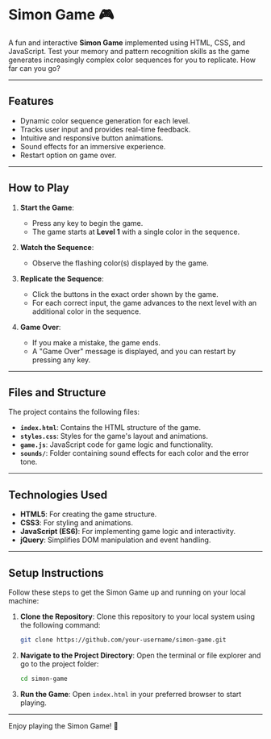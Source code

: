 # Simon Game 🎮

A fun and interactive **Simon Game** implemented using HTML, CSS, and JavaScript. Test your memory and pattern recognition skills as the game generates increasingly complex color sequences for you to replicate. How far can you go?

---

## Features
- Dynamic color sequence generation for each level.
- Tracks user input and provides real-time feedback.
- Intuitive and responsive button animations.
- Sound effects for an immersive experience.
- Restart option on game over.

---

## How to Play
1. **Start the Game**:
   - Press any key to begin the game.
   - The game starts at **Level 1** with a single color in the sequence.

2. **Watch the Sequence**:
   - Observe the flashing color(s) displayed by the game.

3. **Replicate the Sequence**:
   - Click the buttons in the exact order shown by the game.
   - For each correct input, the game advances to the next level with an additional color in the sequence.

4. **Game Over**:
   - If you make a mistake, the game ends.
   - A "Game Over" message is displayed, and you can restart by pressing any key.

---

## Files and Structure
The project contains the following files:
- **`index.html`**: Contains the HTML structure of the game.
- **`styles.css`**: Styles for the game's layout and animations.
- **`game.js`**: JavaScript code for game logic and functionality.
- **`sounds/`**: Folder containing sound effects for each color and the error tone.

---

## Technologies Used
- **HTML5**: For creating the game structure.
- **CSS3**: For styling and animations.
- **JavaScript (ES6)**: For implementing game logic and interactivity.
- **jQuery**: Simplifies DOM manipulation and event handling.

---

## Setup Instructions
Follow these steps to get the Simon Game up and running on your local machine:

1. **Clone the Repository**:
   Clone this repository to your local system using the following command:
   ```bash
   git clone https://github.com/your-username/simon-game.git

2. **Navigate to the Project Directory**:
   Open the terminal or file explorer and go to the project folder:
   ```bash
   cd simon-game

3. **Run the Game**:
   Open `index.html` in your preferred browser to start playing.

---

Enjoy playing the Simon Game! 🎉
